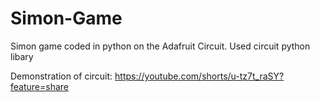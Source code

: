 # Simon-Game
Simon game coded in python on the Adafruit Circuit. Used circuit python libary

Demonstration of circuit:
https://youtube.com/shorts/u-tz7t_raSY?feature=share
